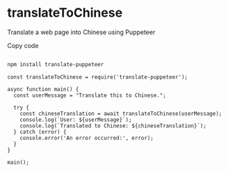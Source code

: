 # translateToChinese
Translate a web page into Chinese using Puppeteer


Copy code

```bash

npm install translate-puppeteer

```

```
const translateToChinese = require('translate-puppeteer');

async function main() {
  const userMessage = "Translate this to Chinese.";

  try {
    const chineseTranslation = await translateToChinese(userMessage);
    console.log(`User: ${userMessage}`);
    console.log(`Translated to Chinese: ${chineseTranslation}`);
  } catch (error) {
    console.error('An error occurred:', error);
  }
}

main();

```
